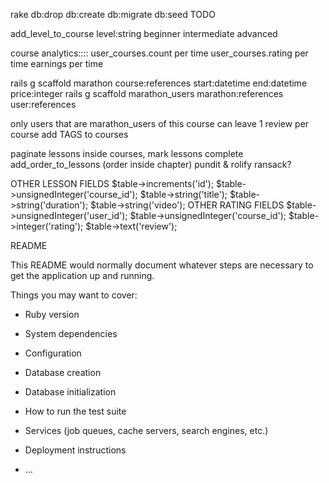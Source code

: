 rake db:drop db:create db:migrate db:seed
TODO

add_level_to_course level:string 
beginner
intermediate
advanced


course analytics::::
user_courses.count per time
user_courses.rating per time
earnings per time

rails g scaffold marathon course:references start:datetime end:datetime price:integer
rails g scaffold marathon_users marathon:references user:references

only users that are marathon_users of this course can leave 1 review per course
add TAGS to courses

paginate lessons inside courses, mark lessons complete
add_order_to_lessons (order inside chapter)
pundit & rolify
ransack?

OTHER LESSON FIELDS
            $table->increments('id');
            $table->unsignedInteger('course_id');
            $table->string('title');
            $table->string('duration');
            $table->string('video');
OTHER RATING FIELDS
            $table->unsignedInteger('user_id');
            $table->unsignedInteger('course_id');
            $table->integer('rating');
            $table->text('review');

README

This README would normally document whatever steps are necessary to get the
application up and running.




Things you may want to cover:

* Ruby version

* System dependencies

* Configuration

* Database creation

* Database initialization

* How to run the test suite

* Services (job queues, cache servers, search engines, etc.)

* Deployment instructions

* ...
